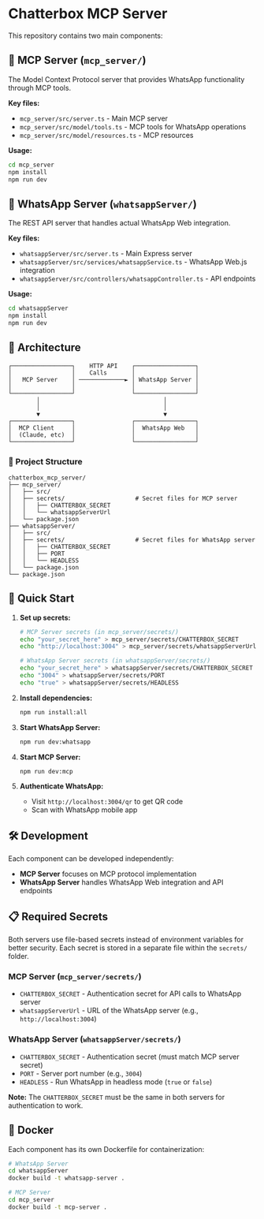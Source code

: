# Chatterbox MCP Server

This repository contains two main components:

## 🤖 MCP Server (`mcp_server/`)
The Model Context Protocol server that provides WhatsApp functionality through MCP tools.

**Key files:**
- `mcp_server/src/server.ts` - Main MCP server
- `mcp_server/src/model/tools.ts` - MCP tools for WhatsApp operations
- `mcp_server/src/model/resources.ts` - MCP resources

**Usage:**
```bash
cd mcp_server
npm install
npm run dev
```

## 📱 WhatsApp Server (`whatsappServer/`)
The REST API server that handles actual WhatsApp Web integration.

**Key files:**
- `whatsappServer/src/server.ts` - Main Express server
- `whatsappServer/src/services/whatsappService.ts` - WhatsApp Web.js integration
- `whatsappServer/src/controllers/whatsappController.ts` - API endpoints

**Usage:**
```bash
cd whatsappServer
npm install
npm run dev
```

## 🔧 Architecture

```
┌─────────────────┐    HTTP API    ┌─────────────────┐
│                 │    Calls       │                 │
│   MCP Server    │ ─────────────► │ WhatsApp Server │
│                 │                │                 │
└─────────────────┘                └─────────────────┘
        │                                   │
        │                                   │
        ▼                                   ▼
┌─────────────────┐                ┌─────────────────┐
│  MCP Client     │                │  WhatsApp Web   │
│  (Claude, etc)  │                │                 │
└─────────────────┘                └─────────────────┘
```

### 📁 Project Structure

```
chatterbox_mcp_server/
├── mcp_server/
│   ├── src/
│   ├── secrets/                    # Secret files for MCP server
│   │   ├── CHATTERBOX_SECRET
│   │   └── whatsappServerUrl
│   └── package.json
├── whatsappServer/
│   ├── src/
│   ├── secrets/                    # Secret files for WhatsApp server
│   │   ├── CHATTERBOX_SECRET
│   │   ├── PORT
│   │   └── HEADLESS
│   └── package.json
└── package.json
```

## 🚀 Quick Start

1. **Set up secrets:**
   ```bash
   # MCP Server secrets (in mcp_server/secrets/)
   echo "your_secret_here" > mcp_server/secrets/CHATTERBOX_SECRET
   echo "http://localhost:3004" > mcp_server/secrets/whatsappServerUrl
   
   # WhatsApp Server secrets (in whatsappServer/secrets/)
   echo "your_secret_here" > whatsappServer/secrets/CHATTERBOX_SECRET
   echo "3004" > whatsappServer/secrets/PORT
   echo "true" > whatsappServer/secrets/HEADLESS
   ```

2. **Install dependencies:**
   ```bash
   npm run install:all
   ```

3. **Start WhatsApp Server:**
   ```bash
   npm run dev:whatsapp
   ```

4. **Start MCP Server:**
   ```bash
   npm run dev:mcp
   ```

5. **Authenticate WhatsApp:**
   - Visit `http://localhost:3004/qr` to get QR code
   - Scan with WhatsApp mobile app

## 🛠️ Development

Each component can be developed independently:

- **MCP Server** focuses on MCP protocol implementation
- **WhatsApp Server** handles WhatsApp Web integration and API endpoints

## 📋 Required Secrets

Both servers use file-based secrets instead of environment variables for better security. Each secret is stored in a separate file within the `secrets/` folder.

### MCP Server (`mcp_server/secrets/`)
- `CHATTERBOX_SECRET` - Authentication secret for API calls to WhatsApp server
- `whatsappServerUrl` - URL of the WhatsApp server (e.g., `http://localhost:3004`)

### WhatsApp Server (`whatsappServer/secrets/`)
- `CHATTERBOX_SECRET` - Authentication secret (must match MCP server secret)
- `PORT` - Server port number (e.g., `3004`)
- `HEADLESS` - Run WhatsApp in headless mode (`true` or `false`)

**Note:** The `CHATTERBOX_SECRET` must be the same in both servers for authentication to work.

## 🐳 Docker

Each component has its own Dockerfile for containerization:

```bash
# WhatsApp Server
cd whatsappServer
docker build -t whatsapp-server .

# MCP Server
cd mcp_server
docker build -t mcp-server .
```
